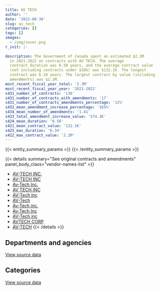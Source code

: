 ```yaml
---
title: AV TECH
author: ''
date: '2022-08-30'
slug: av_tech
categories: []
tags: []
images:
  - /img/cover.png
r_init: |-
  
description: The Government of Canada spent an estimated $2.3M
  in 2021-2022 on contracts with AV TECH. The average
  contract duration was 0.58 years, and the average contract value
  (not including contracts under $10k) was $132.1K. The longest
  contract was 6.34 years. The largest contract by value (including
  amendments) was $2.1M.
most_recent_fiscal_year_total: '2.3M'
most_recent_fiscal_year_year: '2021-2022'
s431_number_of_contracts: '136'
s431_number_of_contracts_with_amendments: '17'
s431_number_of_contracts_amendments_percentage: '12%'
s432_mean_amendment_increase_percentage: '165%'
s434_mean_number_of_amendments: '1.41'
s433_total_amendment_increase_value: '574.3K'
s424_mean_duration: '0.58'
s421_mean_contract_value: '132.1K'
s425_max_duration: '6.34'
s422_max_contract_value: '2.1M'
---
```


<script src="/rmarkdown-libs/htmlwidgets/htmlwidgets.js"></script>
<link href="/rmarkdown-libs/datatables-css/datatables-crosstalk.css" rel="stylesheet" />
<script src="/rmarkdown-libs/datatables-binding/datatables.js"></script>
<script src="/rmarkdown-libs/jquery/jquery-3.6.0.min.js"></script>
<link href="/rmarkdown-libs/dt-core-bootstrap/css/dataTables.bootstrap.min.css" rel="stylesheet" />
<link href="/rmarkdown-libs/dt-core-bootstrap/css/dataTables.bootstrap.extra.css" rel="stylesheet" />
<script src="/rmarkdown-libs/dt-core-bootstrap/js/jquery.dataTables.min.js"></script>
<script src="/rmarkdown-libs/dt-core-bootstrap/js/dataTables.bootstrap.min.js"></script>
<link href="/rmarkdown-libs/crosstalk/css/crosstalk.min.css" rel="stylesheet" />
<script src="/rmarkdown-libs/crosstalk/js/crosstalk.min.js"></script>
<script src="/rmarkdown-libs/htmlwidgets/htmlwidgets.js"></script>
<link href="/rmarkdown-libs/datatables-css/datatables-crosstalk.css" rel="stylesheet" />
<script src="/rmarkdown-libs/datatables-binding/datatables.js"></script>
<script src="/rmarkdown-libs/jquery/jquery-3.6.0.min.js"></script>
<link href="/rmarkdown-libs/dt-core-bootstrap/css/dataTables.bootstrap.min.css" rel="stylesheet" />
<link href="/rmarkdown-libs/dt-core-bootstrap/css/dataTables.bootstrap.extra.css" rel="stylesheet" />
<script src="/rmarkdown-libs/dt-core-bootstrap/js/jquery.dataTables.min.js"></script>
<script src="/rmarkdown-libs/dt-core-bootstrap/js/dataTables.bootstrap.min.js"></script>
<link href="/rmarkdown-libs/crosstalk/css/crosstalk.min.css" rel="stylesheet" />
<script src="/rmarkdown-libs/crosstalk/js/crosstalk.min.js"></script>

{{< entity_summary_params >}}
{{< /entity_summary_params >}}

{{< details summary="See original contracts and amendments" panel_body_class="vendor-names-list" >}}
- [AV-TECH INC.](https://search.open.canada.ca/en/ct/?sort=contract_value_f%20desc&page=1&search_text=%22AV-TECH%20INC.%22)
- [AV-TECH INC](https://search.open.canada.ca/en/ct/?sort=contract_value_f%20desc&page=1&search_text=%22AV-TECH%20INC%22)
- [Av-Tech Inc.](https://search.open.canada.ca/en/ct/?sort=contract_value_f%20desc&page=1&search_text=%22Av-Tech%20Inc.%22)
- [AV TECH INC](https://search.open.canada.ca/en/ct/?sort=contract_value_f%20desc&page=1&search_text=%22AV%20TECH%20INC%22)
- [AV-Tech Inc](https://search.open.canada.ca/en/ct/?sort=contract_value_f%20desc&page=1&search_text=%22AV-Tech%20Inc%22)
- [AV-Tech](https://search.open.canada.ca/en/ct/?sort=contract_value_f%20desc&page=1&search_text=%22AV-Tech%22)
- [Av-Tech inc.](https://search.open.canada.ca/en/ct/?sort=contract_value_f%20desc&page=1&search_text=%22Av-Tech%20inc.%22)
- [Av-Tech Inc](https://search.open.canada.ca/en/ct/?sort=contract_value_f%20desc&page=1&search_text=%22Av-Tech%20Inc%22)
- [AV-Tech inc](https://search.open.canada.ca/en/ct/?sort=contract_value_f%20desc&page=1&search_text=%22AV-Tech%20inc%22)
- [AVTECH CORP](https://search.open.canada.ca/en/ct/?sort=contract_value_f%20desc&page=1&search_text=%22AVTECH%20CORP%22)
- [AV-TECH](https://search.open.canada.ca/en/ct/?sort=contract_value_f%20desc&page=1&search_text=%22AV-TECH%22)
{{< /details >}}

## Departments and agencies

<div id="htmlwidget-1" style="width:100%;height:auto;" class="datatables html-widget"></div>
<script type="application/json" data-for="htmlwidget-1">{"x":{"style":"bootstrap","filter":"none","vertical":false,"data":[["<a href=\"/departments/csa-asc/\">Canadian Space Agency<\/a>","<a href=\"/departments/csc-scc/\">Correctional Service of Canada<\/a>","<a href=\"/departments/dfo-mpo/\">Fisheries and Oceans Canada<\/a>","<a href=\"/departments/dnd-mdn/\">National Defence<\/a>","<a href=\"/departments/nrc-cnrc/\">National Research Council Canada<\/a>","<a href=\"/departments/pwgsc-tpsgc/\">Public Services and Procurement Canada<\/a>","<a href=\"/departments/tc/\">Transport Canada<\/a>"],[618144.82,175834.68,786691.58,8302.84,2994468.48,483602.14,null],[681531.5,null,1156341.85,null,2145666.63,386163.34,null],[708973.92,57370.72,null,145146.81,1384782.12,438720.9,11353.78],[605200.43,20649.51,null,210387.52,1164769.32,295098.46,null]],"container":"<table class=\"table table-striped table-hover row-border order-column display\">\n  <thead>\n    <tr>\n      <th>Department<\/th>\n      <th>2018-2019<\/th>\n      <th>2019-2020<\/th>\n      <th>2020-2021<\/th>\n      <th>2021-2022<\/th>\n    <\/tr>\n  <\/thead>\n<\/table>","options":{"order":[[4,"desc"]],"pageLength":10,"autoWidth":true,"columnDefs":[{"targets":1,"render":"function(data, type, row, meta) {\n    return type !== 'display' ? data : DTWidget.formatCurrency(data, \"$\", 2, 3, \",\", \".\", true, null);\n  }"},{"targets":2,"render":"function(data, type, row, meta) {\n    return type !== 'display' ? data : DTWidget.formatCurrency(data, \"$\", 2, 3, \",\", \".\", true, null);\n  }"},{"targets":3,"render":"function(data, type, row, meta) {\n    return type !== 'display' ? data : DTWidget.formatCurrency(data, \"$\", 2, 3, \",\", \".\", true, null);\n  }"},{"targets":4,"render":"function(data, type, row, meta) {\n    return type !== 'display' ? data : DTWidget.formatCurrency(data, \"$\", 2, 3, \",\", \".\", true, null);\n  }"},{"width":"16%","targets":[1,2,3,4]},{"className":"dt-right","targets":[1,2,3,4]}],"orderClasses":false}},"evals":["options.columnDefs.0.render","options.columnDefs.1.render","options.columnDefs.2.render","options.columnDefs.3.render"],"jsHooks":[]}</script>
<p class="text-right">
<a href="https://github.com/GoC-Spending/contracts-data/tree/main/data/out/vendors/av_tech/summary_by_fiscal_year_by_department.csv" class="source-data-link btn btn-link">View source data</a>
</p>

## Categories

<div id="htmlwidget-2" style="width:100%;height:auto;" class="datatables html-widget"></div>
<script type="application/json" data-for="htmlwidget-2">{"x":{"style":"bootstrap","filter":"none","vertical":false,"data":[["<a href=\"/categories/facilities_and_construction/\">Facilities and construction<\/a>","<a href=\"/categories/professional_services/\">Professional services<\/a>","<a href=\"/categories/industrial_products_and_services/\">Industrial products and services<\/a>","<a href=\"/categories/security_and_protection/\">Security and protection<\/a>"],[4043756.83,812225.81,211061.9,null],[3519491.62,661158.98,189052.71,null],[1744422.97,759776.45,188536.18,53612.65],[1428658.12,605200.43,172130.28,90116.41]],"container":"<table class=\"table table-striped table-hover row-border order-column display\">\n  <thead>\n    <tr>\n      <th>Category<\/th>\n      <th>2018-2019<\/th>\n      <th>2019-2020<\/th>\n      <th>2020-2021<\/th>\n      <th>2021-2022<\/th>\n    <\/tr>\n  <\/thead>\n<\/table>","options":{"order":[[4,"desc"]],"dom":"t","pageLength":30,"autoWidth":true,"columnDefs":[{"targets":1,"render":"function(data, type, row, meta) {\n    return type !== 'display' ? data : DTWidget.formatCurrency(data, \"$\", 2, 3, \",\", \".\", true, null);\n  }"},{"targets":2,"render":"function(data, type, row, meta) {\n    return type !== 'display' ? data : DTWidget.formatCurrency(data, \"$\", 2, 3, \",\", \".\", true, null);\n  }"},{"targets":3,"render":"function(data, type, row, meta) {\n    return type !== 'display' ? data : DTWidget.formatCurrency(data, \"$\", 2, 3, \",\", \".\", true, null);\n  }"},{"targets":4,"render":"function(data, type, row, meta) {\n    return type !== 'display' ? data : DTWidget.formatCurrency(data, \"$\", 2, 3, \",\", \".\", true, null);\n  }"},{"width":"16%","targets":[1,2,3,4]},{"className":"dt-right","targets":[1,2,3,4]}],"orderClasses":false,"lengthMenu":[10,25,30,50,100]}},"evals":["options.columnDefs.0.render","options.columnDefs.1.render","options.columnDefs.2.render","options.columnDefs.3.render"],"jsHooks":[]}</script>
<p class="text-right">
<a href="https://github.com/GoC-Spending/contracts-data/tree/main/data/out/vendors/av_tech/summary_by_fiscal_year_by_category.csv" class="source-data-link btn btn-link">View source data</a>
</p>
